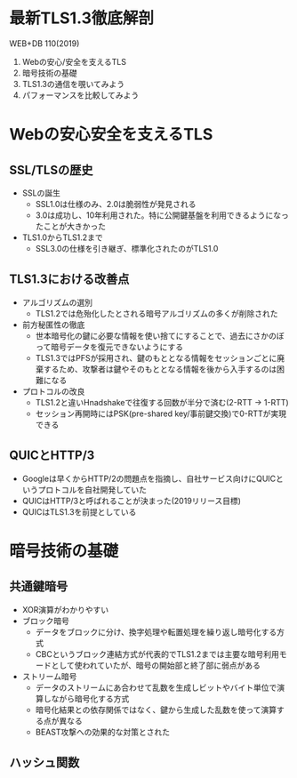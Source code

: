 # 最新TLS1.3徹底解剖
WEB+DB 110(2019)
1. Webの安心/安全を支えるTLS
2. 暗号技術の基礎
3. TLS1.3の通信を覗いてみよう
4. パフォーマンスを比較してみよう

# Webの安心安全を支えるTLS
## SSL/TLSの歴史
- SSLの誕生
    - SSL1.0は仕様のみ、2.0は脆弱性が発見される
    - 3.0は成功し、10年利用された。特に公開鍵基盤を利用できるようになったことが大きかった
- TLS1.0からTLS1.2まで
    - SSL3.0の仕様を引き継ぎ、標準化されたのがTLS1.0

## TLS1.3における改善点
- アルゴリズムの選別
    - TLS1.2では危殆化したとされる暗号アルゴリズムの多くが削除された
- 前方秘匿性の徹底
    - 世本暗号化の鍵に必要な情報を使い捨てにすることで、過去にさかのぼって暗号データを復元できないようにする
    - TLS1.3ではPFSが採用され、鍵のもととなる情報をセッションごとに廃棄するため、攻撃者は鍵やそのもととなる情報を後から入手するのは困難になる
- プロトコルの改良
  - TLS1.2と違いHnadshakeで往復する回数が半分で済む(2-RTT -> 1-RTT)
  - セッション再開時にはPSK(pre-shared key/事前鍵交換)で0-RTTが実現できる

## QUICとHTTP/3
- Googleは早くからHTTP/2の問題点を指摘し、自社サービス向けにQUICというプロトコルを自社開発していた
- QUICはHTTP/3と呼ばれることが決まった(2019リリース目標)
- QUICはTLS1.3を前提としている

# 暗号技術の基礎
## 共通鍵暗号
- XOR演算がわかりやすい
- ブロック暗号
  - データをブロックに分け、換字処理や転置処理を繰り返し暗号化する方式
  - CBCというブロック連結方式が代表的でTLS1.2までは主要な暗号利用モードとして使われていたが、暗号の開始部と終了部に弱点がある
- ストリーム暗号
  - データのストリームにあ合わせて乱数を生成しビットやバイト単位で演算しながら暗号化する方式
  - 暗号化結果との依存関係ではなく、鍵から生成した乱数を使って演算する点が異なる
  - BEAST攻撃への効果的な対策とされた

## ハッシュ関数
